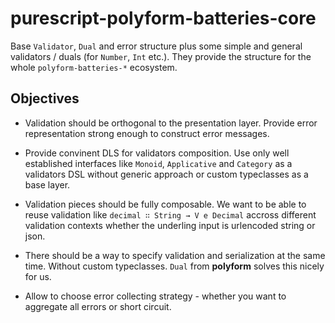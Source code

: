 # purescript-polyform-batteries-core

Base `Validator`, `Dual` and error structure plus some simple and general validators / duals (for `Number`, `Int` etc.). They provide the structure for the whole `polyform-batteries-*` ecosystem.

## Objectives

* Validation should be orthogonal to the presentation layer. Provide error representation strong enough to construct error messages.

* Provide convinent DLS for validators composition. Use only well established interfaces like `Monoid`, `Applicative` and `Category` as a validators DSL without generic approach or custom typeclasses as a base layer.

* Validation pieces should be fully composable. We want to be able to reuse validation like `decimal ∷ String → V e Decimal` accross different validation contexts whether the underling input is urlencoded string or json.

* There should be a way to specify validation and serialization at the same time. Without custom typeclasses. `Dual` from __polyform__ solves this nicely for us.

* Allow to choose error collecting strategy - whether you want to aggregate all errors or short circuit.

